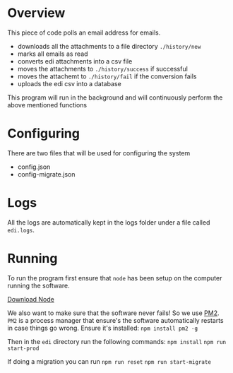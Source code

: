 # Overview 
This piece of code polls an email address for emails.

* downloads all the attachments to a file directory `./history/new`
* marks all emails as read
* converts edi attachments into a csv file
* moves the attachments to `./history/success` if successful
* moves the attachemt to `./history/fail` if the conversion fails
* uploads the edi csv into a database

This program will run in the background and will continuously perform the above mentioned functions

# Configuring
There are two files that will be used for configuring the system
* config.json
* config-migrate.json

# Logs
All the logs are automatically kept in the logs folder under a file called `edi.logs`.

# Running
To run the program first ensure that `node` has been setup on the computer running the software.

[Download Node](https://nodejs.org/en/download/current/)

We also want to make sure that the software never fails! So we use [PM2](https://pm2.io). `PM2` is a process manager that ensure's the software automatically restarts in case things go wrong. Ensure it's installed:
`npm install pm2 -g`

Then in the `edi` directory run the following commands:
`npm install`
`npm run start-prod`

If doing a migration you can run 
`npm run reset`
`npm run start-migrate`
